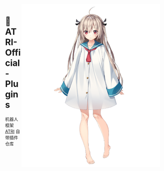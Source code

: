 <img src="https://github.com/HkTeamX/ATRI/blob/main/ATRI.png?raw=true" align="right" style="height:530px;width:450px;" />

# 🤖 ATRI-Official-Plugins

机器人框架 [ATRI](https://github.com/HkTeamX/ATRI) 自带插件仓库
